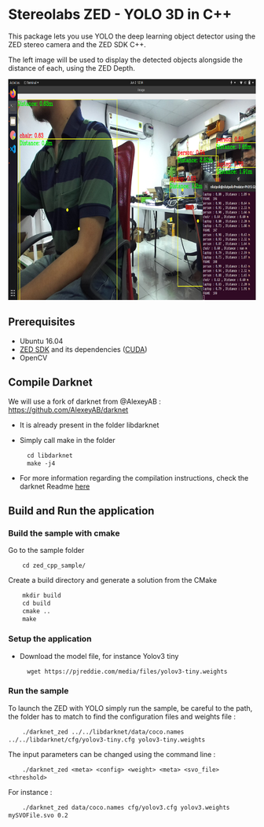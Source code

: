 # Stereolabs ZED - YOLO 3D in C++

This package lets you use YOLO the deep learning object detector using the ZED stereo camera and the ZED SDK C++.

The left image will be used to display the detected objects alongside the distance of each, using the ZED Depth.

<p align="center">
  <img src="cpp_zed_yolo_output.png" width=676 height=450>
</p>

## Prerequisites

- Ubuntu 16.04
- [ZED SDK](https://www.stereolabs.com/developers/) and its dependencies ([CUDA](https://developer.nvidia.com/cuda-downloads))
- OpenCV

## Compile Darknet

We will use a fork of darknet from @AlexeyAB : https://github.com/AlexeyAB/darknet

- It is already present in the folder libdarknet

- Simply call make in the folder

        cd libdarknet
        make -j4

- For more information regarding the compilation instructions, check the darknet Readme [here](../libdarknet/README.md)


## Build and Run the application

### Build the sample with cmake

Go to the sample folder

        cd zed_cpp_sample/

Create a build directory and generate a solution from the CMake

        mkdir build
        cd build
        cmake ..
        make

### Setup the application

- Download the model file, for instance Yolov3 tiny

        wget https://pjreddie.com/media/files/yolov3-tiny.weights

### Run the sample

To launch the ZED with YOLO simply run the sample, be careful to the path, the folder has to match to find the configuration files and weights file :

        ./darknet_zed ../../libdarknet/data/coco.names ../../libdarknet/cfg/yolov3-tiny.cfg yolov3-tiny.weights

The input parameters can be changed using the command line :

        ./darknet_zed <meta> <config> <weight> <meta> <svo_file> <threshold>

For instance :

        ./darknet_zed data/coco.names cfg/yolov3.cfg yolov3.weights mySVOFile.svo 0.2
